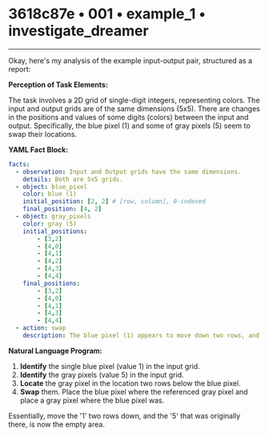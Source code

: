 # 3618c87e • 001 • example_1 • investigate_dreamer

---
Okay, here's my analysis of the example input-output pair, structured as a report:

**Perception of Task Elements:**

The task involves a 2D grid of single-digit integers, representing colors. The input and output grids are of the same dimensions (5x5).  There are changes in the positions and values of some digits (colors) between the input and output. Specifically, the blue pixel (1) and some of gray pixels (5) seem to swap their locations.

**YAML Fact Block:**



```yaml
facts:
  - observation: Input and Output grids have the same dimensions.
    details: Both are 5x5 grids.
  - object: blue_pixel
    color: blue (1)
    initial_position: [2, 2] # [row, column], 0-indexed
    final_position: [4, 2]
  - object: gray_pixels
    color: gray (5)
    initial_positions:
        - [3,2]
        - [4,0]
        - [4,1]
        - [4,2]
        - [4,3]
        - [4,4]
    final_positions:
        - [3,2]
        - [4,0]
        - [4,1]
        - [4,3]
        - [4,4]
  - action: swap
    description: The blue pixel (1) appears to move down two rows, and the gray pixel at the original place became the empty area in output.

```



**Natural Language Program:**

1.  **Identify** the single blue pixel (value 1) in the input grid.
2.  **Identify** the gray pixels (value 5) in the input grid.
3.  **Locate** the gray pixel in the location two rows below the blue pixel.
4. **Swap** them. Place the blue pixel where the referenced gray pixel and place a gray pixel where the blue pixel was.

Essentially, move the '1' two rows down, and the '5' that was originally there, is now the empty area.

